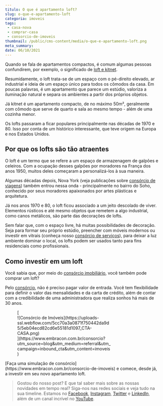 ```yaml
---
titulo: O que é apartamento loft?
slug: o-que-e-apartamento-loft
categoria: imoveis
tags:
 - casa-nova
 - comprar-casa
 - consorcio-de-imoveis
thumbnail: /public/cms-content/media/o-que-e-apartamento-loft.png
meta_summary: 
date: 06/10/2021
---
```

Quando se fala de apartamentos compactos, é comum algumas pessoas confundirem, por exemplo, o significado de [loft e kitnet](https://www.embracon.com.br/blog/qual-a-diferenca-entre-flat-e-kitnet).

Resumidamente, o loft trata-se de um espaço com o pé-direito elevado, ar industrial e ideia de um espaço único para todos os cômodos da casa. Em poucas palavras, é um apartamento que parece um estúdio, valoriza a iluminação natural e separa os ambientes a partir dos próprios objetos.

Já kitnet é um apartamento compacto, de no máximo 50m², geralmente com cômodo que serve de quarto e sala ao mesmo tempo - além de uma cozinha menor.

Os lofts passaram a ficar populares principalmente nas décadas de 1970 e 80. Isso por conta de um histórico interessante, que teve origem na Europa e nos Estados Unidos.

Por que os lofts são tão atraentes
----------------------------------

O loft é um termo que se refere a um espaço de armazenagem de galpões e celeiros. Com a ocupação desses galpões por moradores na França dos anos 1950, muitos deles começaram a personalizá-los à sua maneira.

Algumas décadas depois, Nova York (veja publicações sobre [consórcio de viagens](https://www.embracon.com.br/category/viagens)) também entrou nessa onda - principalmente no bairro do Soho, conhecido por seus moradores apaixonados por artes plásticas e arquitetura.

Já nos anos 1970 e 80, o loft ficou associado a um jeito descolado de viver. Elementos rústicos e até mesmo objetos que remetem a algo industrial, como canos metálicos, são parte das decorações de lofts.

Sem falar que, com o espaço livre, há muitas possibilidades de decoração. Seja para formar seu próprio estúdio, preencher com móveis modernos ou investir em vitrais (conheça nosso [consórcio de serviços](https://www.embracon.com.br/consorcio-servicos)), para deixar a luz ambiente dominar o local, os lofts podem ser usados tanto para fins residenciais como profissionais.

Como investir em um loft
------------------------

Você sabia que, por meio do [consórcio imobiliário](https://www.embracon.com.br/blog/por-que-contratar-o-consorcio-imobiliario-embracon), você também pode comprar um loft?

Pelo [consórcio](https://www.embracon.com.br), não é preciso pagar valor de entrada. Você tem flexibilidade para definir o valor das mensalidades e da carta de crédito, além de contar com a credibilidade de uma administradora que realiza sonhos há mais de 30 anos.

<figure class="w-richtext-figure-type-image w-richtext-align-center" style="max-width:310px">[<div>![Consórcio de Imóveis](https://uploads-ssl.webflow.com/5cc70a3a0871f750442da9d5/5eb04ecd82cd6e55181d1097_CTA-CASA.png)</div>](https://www.embracon.com.br/consorcio?utm_source=blog&utm_medium=referral&utm_campaign=inbound_cta&utm_content=imoveis)</figure>[Faça uma simulação de consórcio](https://www.embracon.com.br/consorcio-de-imoveis) e comece, desde já, a investir em seu novo apartamento loft.

> Gostou do nosso post? E que tal saber mais sobre as nossas novidades em tempo real? Siga-nos nas redes sociais e veja tudo na sua timeline. Estamos no [Facebook](https://www.facebook.com/embracon/), [Instagram](https://www.instagram.com/embraconoficial/), [Twitter](https://twitter.com/embracon) e [LinkedIn](https://www.linkedin.com/company/1018875/), além de um canal incrível no [YouTube](https://www.youtube.com/channel/UCL-Y0mv9zc73Iek48NLUBzQ).
